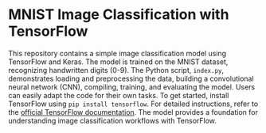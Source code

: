 # MNIST Image Classification with TensorFlow

This repository contains a simple image classification model using TensorFlow and Keras. The model is trained on the MNIST dataset, recognizing handwritten digits (0-9). The Python script, `index.py`, demonstrates loading and preprocessing the data, building a convolutional neural network (CNN), compiling, training, and evaluating the model. Users can easily adapt the code for their own tasks. To get started, install TensorFlow using `pip install tensorflow`. For detailed instructions, refer to the [official TensorFlow documentation](https://www.tensorflow.org/install). The model provides a foundation for understanding image classification workflows with TensorFlow.